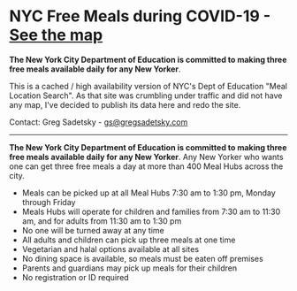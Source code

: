 # NYC Free Meals during COVID-19 - [See the map](https://nycfreemeals.com/)

**The New York City Department of Education is committed to making three free meals available daily for any New Yorker**.

This is a cached / high availability version of NYC's Dept of Education "Meal Location Search". As that site was crumbling under traffic and did not have any map, I've decided to publish its data here and redo the site.

Contact: Greg Sadetsky - gs@gregsadetsky.com

---

**The New York City Department of Education is committed to making three free meals available daily for any New Yorker**. Any New Yorker who wants one can get three free meals a day at more than 400 Meal Hubs across the city.

- Meals can be picked up at all Meal Hubs 7:30 am to 1:30 pm, Monday through Friday
- Meals Hubs will operate for children and families from 7:30 am to 11:30 am, and for adults from 11:30 am to 1:30 pm
- No one will be turned away at any time
- All adults and children can pick up three meals at one time
- Vegetarian and halal options available at all sites
- No dining space is available, so meals must be eaten off premises
- Parents and guardians may pick up meals for their children
- No registration or ID required
